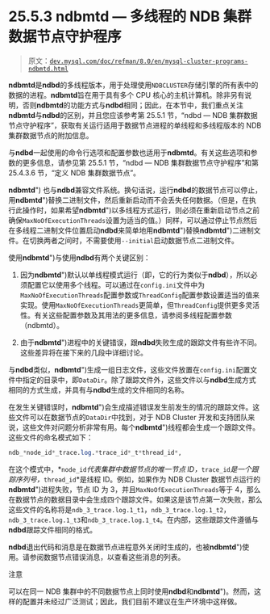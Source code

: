 # 25.5.3 **ndbmtd** — 多线程的 NDB 集群数据节点守护程序

> 原文：[`dev.mysql.com/doc/refman/8.0/en/mysql-cluster-programs-ndbmtd.html`](https://dev.mysql.com/doc/refman/8.0/en/mysql-cluster-programs-ndbmtd.html)

**ndbmtd**是**ndbd**的多线程版本，用于处理使用`NDBCLUSTER`存储引擎的所有表中的数据的进程。**ndbmtd**旨在用于具有多个 CPU 核心的主机计算机。除非另有说明，否则**ndbmtd**的功能方式与**ndbd**相同；因此，在本节中，我们重点关注**ndbmtd**与**ndbd**的区别，并且您应该参考第 25.5.1 节，“ndbd — NDB 集群数据节点守护程序”，获取有关运行适用于数据节点进程的单线程和多线程版本的 NDB 集群数据节点的附加信息。

与**ndbd**一起使用的命令行选项和配置参数也适用于**ndbmtd**。有关这些选项和参数的更多信息，请参见第 25.5.1 节，“ndbd — NDB 集群数据节点守护程序”和第 25.4.3.6 节，“定义 NDB 集群数据节点”。

**ndbmtd**") 也与**ndbd**兼容文件系统。换句话说，运行**ndbd**的数据节点可以停止，用**ndbmtd**")替换二进制文件，然后重新启动而不会丢失任何数据。（但是，在执行此操作时，如果希望**ndbmtd**")以多线程方式运行，则必须在重新启动节点之前确保`MaxNoOfExecutionThreads`设置为适当的值。）同样，可以通过停止节点然后在多线程二进制文件位置启动**ndbd**来简单地用**ndbmtd**")替换**ndbmtd**")二进制文件。在切换两者之间时，不需要使用`--initial`启动数据节点二进制文件。

使用**ndbmtd**")与使用**ndbd**有两个关键区别：

1.  因为**ndbmtd**")默认以单线程模式运行（即，它的行为类似于**ndbd**），所以必须配置它以使用多个线程。可以通过在`config.ini`文件中为`MaxNoOfExecutionThreads`配置参数或`ThreadConfig`配置参数设置适当的值来实现。使用`MaxNoOfExecutionThreads`更简单，但`ThreadConfig`提供更多灵活性。有关这些配置参数及其用法的更多信息，请参阅多线程配置参数（ndbmtd）。

1.  由于**ndbmtd**")进程中的关键错误，跟**ndbd**失败生成的跟踪文件有些许不同。这些差异将在接下来的几段中详细讨论。

与**ndbd**类似，**ndbmtd**")生成一组日志文件，这些文件放置在`config.ini`配置文件中指定的目录中，即`DataDir`。除了跟踪文件外，这些文件以与**ndbd**生成方式相同的方式生成，并具有与**ndbd**生成的文件相同的名称。

在发生关键错误时，**ndbmtd**")会生成描述错误发生前发生的情况的跟踪文件。这些文件可以在数据节点的`DataDir`中找到，对于 NDB Cluster 开发和支持团队来说，这些文件对问题分析非常有用。每个**ndbmtd**")线程都会生成一个跟踪文件。这些文件的命名模式如下：

```sql
ndb_*node_id*_trace.log.*trace_id*_t*thread_id*,
```

在这个模式中，*`node_id`*代表集群中数据节点的唯一节点 ID，*`trace_id`*是一个跟踪序列号，*`thread_id`*是线程 ID。例如，如果作为 NDB Cluster 数据节点运行的**ndbmtd**")进程失败，节点 ID 为 3，并且`MaxNoOfExecutionThreads`等于 4，那么在数据节点的数据目录中会生成四个跟踪文件。如果这是该节点第一次失败，那么这些文件的名称将是`ndb_3_trace.log.1_t1`，`ndb_3_trace.log.1_t2`，`ndb_3_trace.log.1_t3`和`ndb_3_trace.log.1_t4`。在内部，这些跟踪文件遵循与**ndbd**跟踪文件相同的格式。

**ndbd**退出代码和消息是在数据节点进程意外关闭时生成的，也被**ndbmtd**")使用。请参阅数据节点错误消息，以查看这些消息的列表。

注意

可以在同一 NDB 集群中的不同数据节点上同时使用**ndbd**和**ndbmtd**")。然而，这样的配置并未经过广泛测试；因此，我们目前不建议在生产环境中这样做。
